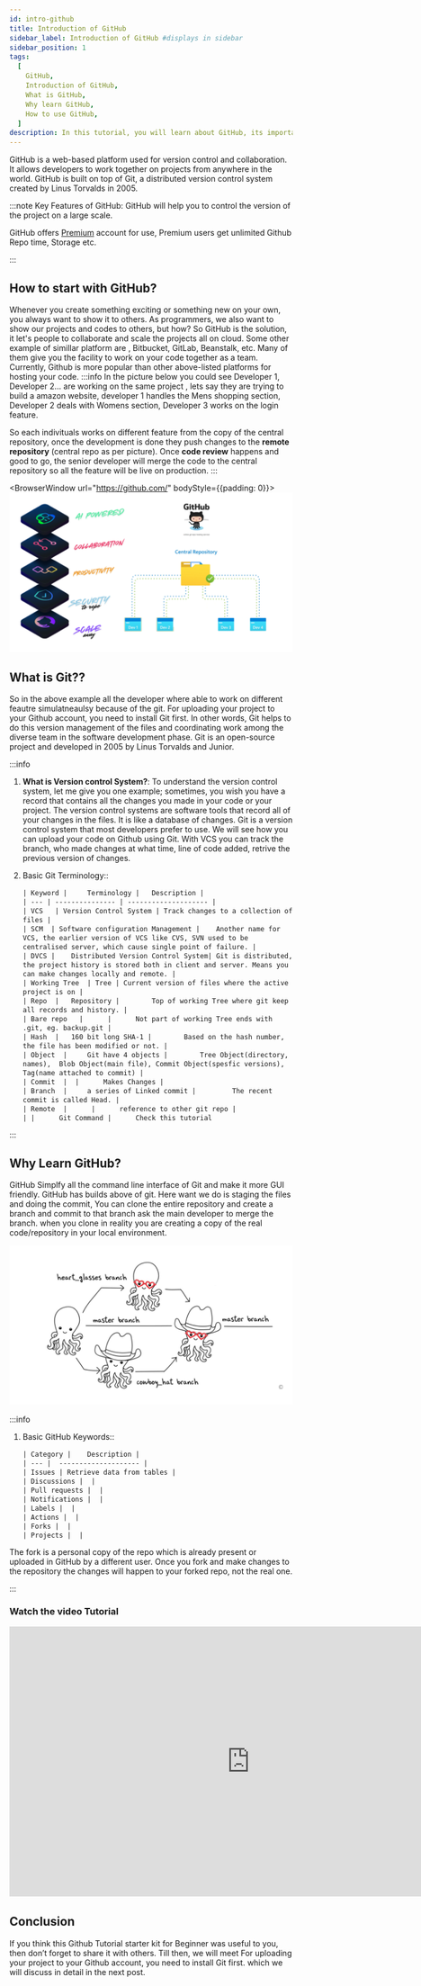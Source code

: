 ```yaml
---
id: intro-github
title: Introduction of GitHub 
sidebar_label: Introduction of GitHub #displays in sidebar
sidebar_position: 1
tags:
  [
    GitHub,
    Introduction of GitHub,
    What is GitHub,
    Why learn GitHub,
    How to use GitHub,
  ]
description: In this tutorial, you will learn about GitHub, its importance, what is GitHub from Scratch, how to use GitHub, steps to start using GitHub, and more.
---
```


GitHub is a web-based platform used for version control and collaboration. It allows developers to work together on projects from anywhere in the world. GitHub is built on top of Git, a distributed version control system created by Linus Torvalds in 2005.

:::note
Key Features of GitHub:
GitHub  will help you to control the version of the project on a large scale.

GitHub offers <a href="https://github.com/pricing">Premium</a> account for use, Premium users get unlimited Github Repo time, Storage etc. 

:::

## How to start with GitHub?

Whenever you create something exciting or something new on your own, you always want to show it to others. As programmers, we also want to show our projects and codes to others, but how? So GitHub is the solution, it let's people to collaborate and scale the projects all on cloud.  Some other example of simillar platform are , Bitbucket, GitLab, Beanstalk, etc. Many of them give you the facility to work on your code together as a team. Currently, Github is more popular than other above-listed platforms for hosting your code.
:::info
In the picture below you could see Developer 1, Developer 2... are working on the same project , lets say they are trying to build a amazon website, developer 1 handles the Mens shopping section, Developer 2 deals with Womens section, Developer 3 works on the login feature. 

So each indivituals works on different feature from the copy of the central repository, once the development is done they push changes to the **remote repository** (central repo as per picture). Once **code review** happens and good to go, the senior developer will merge the code to the central repository so all the feature will be live on production.
:::

  <BrowserWindow url="https://github.com/" bodyStyle={{padding: 0}}>    
     [![Visual Studio Code](./assets/1-Introduction-to-github.png)](https://code.visualstudio.com/)
    </BrowserWindow>



## What is Git??

So in the above example all the developer where able to work on different feautre simulatneaulsy because of the git. For uploading your project to your Github account, you need to install Git first. In other words, Git helps to do this version management of the files and coordinating work among the diverse team in the software development phase. Git is an open-source project and developed in 2005 by Linus Torvalds and Junior.


  
:::info
1.  **What is Version control System?**: To understand the version control system, let me give you one example; sometimes, you wish you have a record that contains all the changes you made in your code or your project. The version control systems are software tools that record all of your changes in the files. It is like a database of changes. Git is a version control system that most developers prefer to use. We will see how you can upload your code on Github using Git. With VCS you can track the branch, who made changes at what time, line of code added, retrive the previous version of changes. 
2.  Basic Git Terminology::

        | Keyword | 	Terminology | 	Description |
        | --- | --------------- | -------------------- |
        | VCS   | Version Control System | Track changes to a collection of files |
        | SCM  | Software configuration Management | 	Another name for VCS, the earlier version of VCS like CVS, SVN used to be centralised server, which cause single point of failure. |
        | DVCS | 	Distributed Version Control System| Git is distributed, the project history is stored both in client and server. Means you can make changes locally and remote. |
        | Working Tree  | Tree | Current version of files where the active project is on |
        | Repo  | 	Repository | 		Top of working Tree where git keep all records and history. |
        | Bare repo   | 	 | 		Not part of working Tree ends with .git, eg. backup.git |
        | Hash  | 	160 bit long SHA-1 | 		Based on the hash number, the file has been modified or not. |
        | Object  | 	Git have 4 objects | 		Tree Object(directory, names),  Blob Object(main file), Commit Object(spesfic versions), Tag(name attached to commit) |
        | Commit  |  | 		Makes Changes |
        | Branch  | 	a series of Linked commit | 		The recent commit is called Head. |
        | Remote  | 	 | 		reference to other git repo |
        | | 	 Git Command | 		Check this tutorial

:::

## Why Learn GitHub? 

GitHub Simplfy all the command line interface of Git and make it more GUI friendly. GitHub has builds above of git. Here want we do is staging the files and doing the commit, You can clone the entire repository and create a branch and commit to that branch ask the main developer to merge the branch. when you clone in reality you are creating a copy of the real code/repository in your local environment.

![Git Structure](./assets/2-git-strucutre.png)
   
  
:::info
1.  Basic GitHub Keywords::

        | Category | 	Description |
        | --- |  -------------------- |
        | Issues | Retrieve data from tables |
        | Discussions |  |
        | Pull requests |  |
        | Notifications |  |
        | Labels |  |
        | Actions |  |
        | Forks |  |
        | Projects |  |


The fork is a personal copy of the repo which is already present or uploaded in GitHub by a different user. Once you fork and make changes to the repository the changes will happen to your forked repo, not the real one.

:::


### Watch the video Tutorial
<iframe width="853" height="480" src="https://www.youtube.com/embed/GrTV59Y84S8?list=PLrLTYhoDFx-kiuFiGQqVpYYZ56pIhUW63" title="How to start with GitHub in 2024 | Beginner&#39;s Guide" frameborder="0" allow="accelerometer; autoplay; clipboard-write; encrypted-media; gyroscope; picture-in-picture; web-share" referrerpolicy="strict-origin-when-cross-origin" allowfullscreen></iframe>


## Conclusion

If you think this Github Tutorial starter kit for Beginner was useful to you, then don’t forget to share it with others.  Till then, we will meet For uploading your project to your Github account, you need to install Git first. which we will discuss in detail in the next post.
